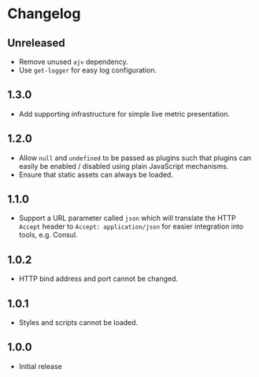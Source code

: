 # Changelog

## Unreleased
 - Remove unused `ajv` dependency.
 - Use `get-logger` for easy log configuration.

## 1.3.0
 - Add supporting infrastructure for simple live metric presentation.

## 1.2.0
 - Allow `null` and `undefined` to be passed as plugins such that plugins can easily be enabled / disabled using plain JavaScript mechanisms.
 - Ensure that static assets can always be loaded.

## 1.1.0
 - Support a URL parameter called `json` which will translate the HTTP `Accept` header to `Accept: application/json` for easier integration into tools, e.g. Consul.

## 1.0.2
 - HTTP bind address and port cannot be changed.

## 1.0.1
 - Styles and scripts cannot be loaded.

## 1.0.0
 - Initial release
